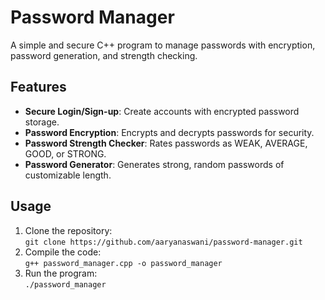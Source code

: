 # Password Manager

A simple and secure C++ program to manage passwords with encryption, password generation, and strength checking.

## Features
- **Secure Login/Sign-up**: Create accounts with encrypted password storage.
- **Password Encryption**: Encrypts and decrypts passwords for security.
- **Password Strength Checker**: Rates passwords as WEAK, AVERAGE, GOOD, or STRONG.
- **Password Generator**: Generates strong, random passwords of customizable length.

## Usage
1. Clone the repository:  
   `git clone https://github.com/aaryanaswani/password-manager.git`
2. Compile the code:  
   `g++ password_manager.cpp -o password_manager`
3. Run the program:  
   `./password_manager` 
